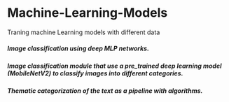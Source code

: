 # Machine-Learning-Models
Traning machine Learning models with different data


##### Image classification using deep MLP networks.
##### Image classification module that use a pre_trained deep learning model (MobileNetV2) to classify images into different categories.
##### Thematic categorization of the text as a pipeline with algorithms.
